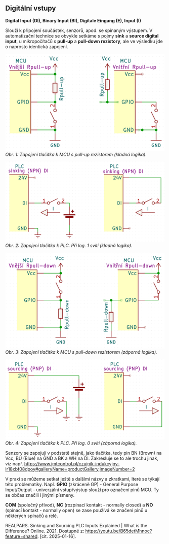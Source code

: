 <!-- 
Knihovny pro kiCAD v repozitáři na Githubu - JVintera
https://github.com/JVintera/KiCAD-library
 -->


## Digitální vstupy 

**Digital Input (DI), Binary Input (BI), Digitale Eingang (E), Input (I)**

Slouží k připojení součástek, senzorů, apod. se spínaným výstupem.
V automatizační technice se obvykle setkáme s pojmy **sink** a **source digital input**, u mikropočítačů s **pull-up** a **pull-down rezistory**, ale ve výsledku jde o naprosto identická zapojení. 

![Zapojení tlačítka k MCU s pull-up rezistorem (kladná logika).](/schemata/Rpull-up.png)
*Obr. 1: Zapojení tlačítka k MCU s pull-up rezistorem (kladná logika).*

![Zapojení tlačítka k PLC. Při log. 1 svítí (kladná logika).](/schemata/button_kladnaLog.png)
*Obr. 2: Zapojení tlačítka k PLC. Při log. 1 svítí (kladná logika).*

![Zapojení tlačítka k MCU s pull-down rezistorem (záporná logika).](/schemata/Rpull-down.png)
*Obr. 3: Zapojení tlačítka k MCU s pull-down rezistorem (záporná logika).*

![Zapojení tlačítka k PLC. Při log. 0 svítí (záporná logika).](/schemata/button_zapornaLog.png)
*Obr. 4: Zapojení tlačítka k PLC. Při log. 0 svítí (záporná logika).*

Senzory se zapojují v podstatě stejně, jako tlačítka, tedy pin BN (Brown) na Vcc, BU (Blue) na GND a BK a WH na DI. Zakresluje se to ale trochu jinak, viz např. https://www.jmtcontrol.pl/czujnik-indukcyjny-lr18xbf08dpoy#galleryName=productGallery,imageNumber=2


V praxi se můžeme setkat ještě s dalšími názvy a zkratkami, lteré se týkají této problematiky.
Např. 
**GPIO** (zkráceně GP) - General Purpose Input/Output - univerzální vstup/výstup slouží pro označení pinů MCU. Ty se občas značili i jinými písmeny.
<!--PNP a NPN -->
**COM** (společný přívod), **NC** (rozpínací kontakt - normally closed) a **NO** (spínací kontakt - normally open) se zase používá ke značení pinů u některých spínačů a relé.


REALPARS. Sinking and Sourcing PLC Inputs Explained | What is the Difference? Online. 2021. Dostupné z: https://youtu.be/B65detMhnoc?feature=shared. [cit. 2025-01-16].